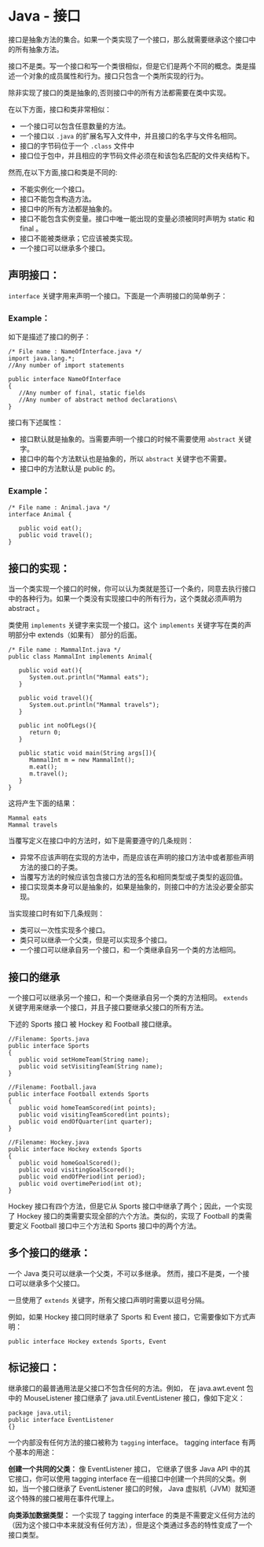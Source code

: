 # Java - 接口

接口是抽象方法的集合。如果一个类实现了一个接口，那么就需要继承这个接口中的所有抽象方法。

接口不是类。写一个接口和写一个类很相似，但是它们是两个不同的概念。类是描述一个对象的成员属性和行为。接口只包含一个类所实现的行为。

除非实现了接口的类是抽象的,否则接口中的所有方法都需要在类中实现。

在以下方面，接口和类非常相似：
- 一个接口可以包含任意数量的方法。
- 一个接口以 `.java` 的扩展名写入文件中，并且接口的名字与文件名相同。
- 接口的字节码位于一个 `.class` 文件中
- 接口位于包中，并且相应的字节码文件必须在和该包名匹配的文件夹结构下。

然而,在以下方面,接口和类是不同的:
- 不能实例化一个接口。
- 接口不能包含构造方法。
- 接口中的所有方法都是抽象的。
- 接口不能包含实例变量。接口中唯一能出现的变量必须被同时声明为 static 和 final 。
- 接口不能被类继承；它应该被类实现。
- 一个接口可以继承多个接口。

## 声明接口：

`interface` 关键字用来声明一个接口。下面是一个声明接口的简单例子：

### Example：

如下是描述了接口的例子：

```
/* File name : NameOfInterface.java */
import java.lang.*;
//Any number of import statements

public interface NameOfInterface
{
   //Any number of final, static fields
   //Any number of abstract method declarations\
}
```

接口有下述属性：
- 接口默认就是抽象的。当需要声明一个接口的时候不需要使用 `abstract` 关键字。
- 接口中的每个方法默认也是抽象的，所以 `abstract` 关键字也不需要。
- 接口中的方法默认是 public 的。

### Example：
```
/* File name : Animal.java */
interface Animal {

   public void eat();
   public void travel();
}
```

## 接口的实现：

当一个类实现一个接口的时候，你可以认为类就是签订一个条约，同意去执行接口中的各种行为。如果一个类没有实现接口中的所有行为，这个类就必须声明为 abstract 。

类使用 `implements` 关键字来实现一个接口。这个 `implements` 关键字写在类的声明部分中 extends（如果有） 部分的后面。

```
/* File name : MammalInt.java */
public class MammalInt implements Animal{

   public void eat(){
      System.out.println("Mammal eats");
   }

   public void travel(){
      System.out.println("Mammal travels");
   } 

   public int noOfLegs(){
      return 0;
   }

   public static void main(String args[]){
      MammalInt m = new MammalInt();
      m.eat();
      m.travel();
   }
} 
```

这将产生下面的结果：
```
Mammal eats
Mammal travels
```

当覆写定义在接口中的方法时，如下是需要遵守的几条规则：

- 异常不应该声明在实现的方法中，而是应该在声明的接口方法中或者那些声明方法的接口的子类。
- 当覆写方法的时候应该包含接口方法的签名和相同类型或子类型的返回值。
- 接口实现类本身可以是抽象的，如果是抽象的，则接口中的方法没必要全部实现。

当实现接口时有如下几条规则：
- 类可以一次性实现多个接口。
- 类只可以继承一个父类，但是可以实现多个接口。
- 一个接口可以继承自另一个接口，和一个类继承自另一个类的方法相同。

## 接口的继承

一个接口可以继承另一个接口，和一个类继承自另一个类的方法相同。 `extends` 关键字用来继承一个接口，并且子接口要继承父接口的所有方法。

下述的 Sports 接口 被 Hockey 和 Football 接口继承。
```
//Filename: Sports.java
public interface Sports
{
   public void setHomeTeam(String name);
   public void setVisitingTeam(String name);
}

//Filename: Football.java
public interface Football extends Sports
{
   public void homeTeamScored(int points);
   public void visitingTeamScored(int points);
   public void endOfQuarter(int quarter);
}

//Filename: Hockey.java
public interface Hockey extends Sports
{
   public void homeGoalScored();
   public void visitingGoalScored();
   public void endOfPeriod(int period);
   public void overtimePeriod(int ot);
}
```

Hockey 接口有四个方法，但是它从 Sports 接口中继承了两个；因此，一个实现了 Hockey 接口的类需要实现全部的六个方法。类似的，实现了 Football 的类需要定义 Football 接口中三个方法和 Sports 接口中的两个方法。

## 多个接口的继承：

一个 Java 类只可以继承一个父类，不可以多继承。 然而，接口不是类，一个接口可以继承多个父接口。


一旦使用了 `extends` 关键字，所有父接口声明时需要以逗号分隔。

例如，如果 Hockey 接口同时继承了 Sports 和 Event 接口，它需要像如下方式声明：
```
public interface Hockey extends Sports, Event
```

## 标记接口：
继承接口的最普通用法是父接口不包含任何的方法。例如， 在 java.awt.event 包中的 MouseListener 接口继承了 java.util.EventListener 接口，像如下定义：
```
package java.util;
public interface EventListener
{}
``` 

一个内部没有任何方法的接口被称为 `tagging` interface。 tagging interface 有两个基本的用途：

**创建一个共同的父类：** 像 EventListener 接口， 它继承了很多 Java API 中的其它接口，你可以使用 tagging interface 在一组接口中创建一个共同的父类。例如，当一个接口继承了 EventListener 接口的时候， Java 虚拟机（JVM）就知道这个特殊的接口被用在事件代理上。

**向类添加数据类型：** 一个实现了 tagging interface 的类是不需要定义任何方法的（因为这个接口中本来就没有任何方法），但是这个类通过多态的特性变成了一个接口类型。
